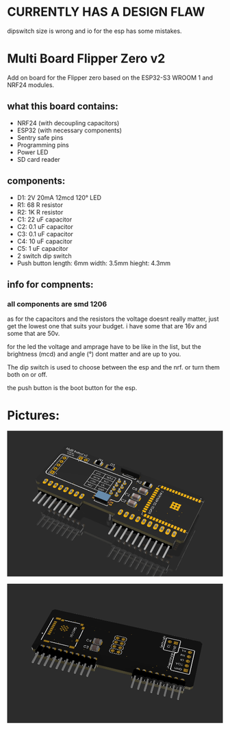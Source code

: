 # CURRENTLY HAS A DESIGN FLAW

dipswitch size is wrong and io for the esp has some mistakes.

# Multi Board Flipper Zero v2

Add on board for the Flipper zero based on the ESP32-S3 WROOM 1 and NRF24 modules.

## what this board contains:
- NRF24 (with decoupling capacitors)
- ESP32 (with necessary components)
- Sentry safe pins
- Programming pins
- Power LED
- SD card reader

## components:
* D1: 2V 20mA 12mcd 120° LED 
* R1: 68 R resistor
* R2: 1K R resistor
* C1: 22 uF capacitor
* C2: 0.1 uF capacitor
* C3: 0.1 uF capacitor
* C4: 10 uF capacitor
* C5: 1 uF capacitor
* 2 switch dip switch
* Push button length: 6mm width: 3.5mm hieght: 4.3mm

## info for compnents:
### all components are smd 1206
as for the capacitors and the resistors the voltage doesnt really matter, just get the lowest one that suits your budget. i have some that are 16v and some that are 50v.

for the led the voltage and amprage have to be like in the list, but the brightness (mcd) and angle (°) dont matter and are up to you.

The dip switch is used to choose between the esp and the nrf. or turn them both on or off. 

the push button is the boot button for the esp. 

# Pictures:
![board front](https://github.com/DrB0rk/Flipper-Zero-Boards/blob/main/Multi%20boards/Multi%20board%20v2/pics/multi3_front.png)

![board back](https://github.com/DrB0rk/Flipper-Zero-Boards/blob/main/Multi%20boards/Multi%20board%20v2/pics/board3%20back.png)
